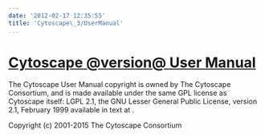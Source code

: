 ```yaml
---
date: '2012-02-17 12:35:55'
title: 'Cytoscape\_3/UserManual'
...
```


[Cytoscape @version@ User Manual](http://wiki.cytoscape.org/Cytoscape_3/UserManual/Cytoscape_3/UserManual/TitlePage)
====================================================================================================================

The Cytoscape User Manual copyright is owned by The Cytoscape
Consortium, and is made available under the same GPL license as
Cytoscape itself: LGPL 2.1, the GNU Lesser General Public License,
version 2.1, February 1999 available in text at
[](http://www.gnu.org/licenses/lgpl-2.1.html).

Copyright (c) 2001-2015 The Cytoscape Consortium
